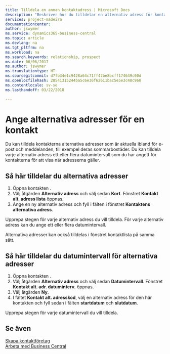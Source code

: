 ```yaml
---
title: Tilldela en annan kontaktadress | Microsoft Docs
description: "Beskriver hur du tilldelar en alternativ adress för kontakter eller potentiella kunder, där de ibland skickas information."
services: project-madeira
documentationcenter: 
author: jswymer
ms.service: dynamics365-business-central
ms.topic: article
ms.devlang: na
ms.tgt_pltfrm: na
ms.workload: na
ms.search.keywords: relationship, prospect
ms.date: 06/06/2017
ms.author: jswymer
ms.translationtype: HT
ms.sourcegitcommit: d7fb34e1c9428a64c71ff47be8bcff174649c00d
ms.openlocfilehash: 28541315244ba5c6e36f62611bac5e5e3c48c960
ms.contentlocale: sv-se
ms.lasthandoff: 03/22/2018

---
```

# <a name="set-up-alternative-addresses-for-contacts"></a>Ange alternativa adresser för en kontakt
Du kan tilldela kontakterna alternativa adresser som är aktuella ibland för e-post och meddelanden, till exempel deras sommarbostäder. Du kan tilldela varje alternativ adress ett eller flera datumintervall som du har angett för kontakterna för att visa när adresserna gäller.

## <a name="to-assign-an-alternate-address"></a>Så här tilldelar du alternativa adresser
1. Öppna kontakten .
2. Välj åtgärden **Alternativ adress** och välj sedan **Kort**. Fönstret **Kontakt alt. adress lista** öppnas.
3. Ange en ny alternativ adress och fyll i fälten i fönstret **Kontaktens alternativa adress**.

Upprepa stegen för varje alternativ adress du vill tilldela. För varje alternativ adress kan du ange ett eller flera datumintervall.

Alternativa adresser kan också tilldelas i fönstret kontaktlista på samma sätt.

## <a name="to-assign-an-alternate-address-date-range"></a>Så här tilldelar du datumintervall för alternativa adresser
1. Öppna kontakten .
2. Välj åtgärden **Alternativ adress** och välj sedan **Datumintervall**. Fönstret **Kontakt alt. adr. datuminterv.** öppnas.
3. Välj åtgärden **Ny**.
4. I fältet **Kontakt alt. adresskod**, välj en alternativ adress för den här kontakten och fyll sedan i fälten **startdatum** och **slutdatum**.

Upprepa stegen för varje datumintervall du vill tilldela.

## <a name="see-also"></a>Se även
[Skapa kontaktföretag](marketing-create-contact-companies.md)  
[Arbeta med Business Central](ui-work-product.md)


